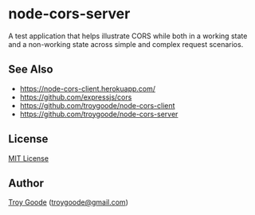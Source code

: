 # node-cors-server

A test application that helps illustrate CORS while both in a working state and a non-working state across simple and complex request scenarios.

## See Also

* https://node-cors-client.herokuapp.com/
* https://github.com/expressjs/cors
* https://github.com/troygoode/node-cors-client
* https://github.com/troygoode/node-cors-server

## License

[MIT License](http://www.opensource.org/licenses/mit-license.php)

## Author

[Troy Goode](https://github.com/troygoode) ([troygoode@gmail.com](mailto:troygoode@gmail.com))
